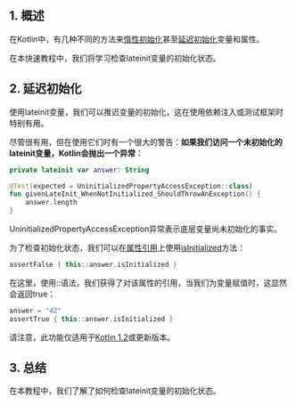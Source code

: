 ## 1. 概述

在Kotlin中，有几种不同的方法来[惰性初始化](https://www.baeldung.com/kotlin-lazy-initialization)甚至[延迟初始化](https://www.baeldung.com/kotlin-lazy-initialization#kotlins-lateinit)变量和属性。

在本快速教程中，我们将学习检查lateinit变量的初始化状态。

## 2. 延迟初始化

使用lateinit变量，我们可以推迟变量的初始化，这在使用依赖注入或测试框架时特别有用。

尽管很有用，但在使用它们时有一个很大的警告：**如果我们访问一个未初始化的lateinit变量，Kotlin会抛出一个异常**：

```kotlin
private lateinit var answer: String

@Test(expected = UninitializedPropertyAccessException::class)
fun givenLateInit_WhenNotInitialized_ShouldThrowAnException() {
    answer.length
}
```

UninitializedPropertyAccessException异常表示底层变量尚未初始化的事实。

为了检查初始化状态，我们可以在[属性引用](https://www.baeldung.com/kotlin-reflection#3-kotlin-property-references)上使用[isInitialized](https://kotlinlang.org/api/latest/jvm/stdlib/kotlin/is-initialized.html)方法：

```kotlin
assertFalse { this::answer.isInitialized }
```

在这里，使用::语法，我们获得了对该属性的引用，当我们为变量赋值时，这显然会返回true：

```kotlin
answer = "42"
assertTrue { this::answer.isInitialized }
```

请注意，此功能仅适用于[Kotlin 1.2](https://kotlinlang.org/docs/reference/properties.html#checking-whether-a-lateinit-var-is-initialized-since-12)或更新版本。

## 3. 总结

在本教程中，我们了解了如何检查lateinit变量的初始化状态。